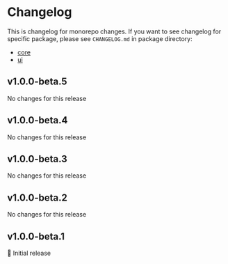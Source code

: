 # Changelog

This is changelog for monorepo changes. If you want to see changelog for specific package, please see `CHANGELOG.md` in package directory:
- [core](./packages/core/CHANGELOG.md)
- [ui](./packages/ui/CHANGELOG.md)

[//]: # (HeaderEnd)

## v1.0.0-beta.5

No changes for this release

## v1.0.0-beta.4

No changes for this release

## v1.0.0-beta.3

No changes for this release

## v1.0.0-beta.2

No changes for this release

## v1.0.0-beta.1

🎉 Initial release
